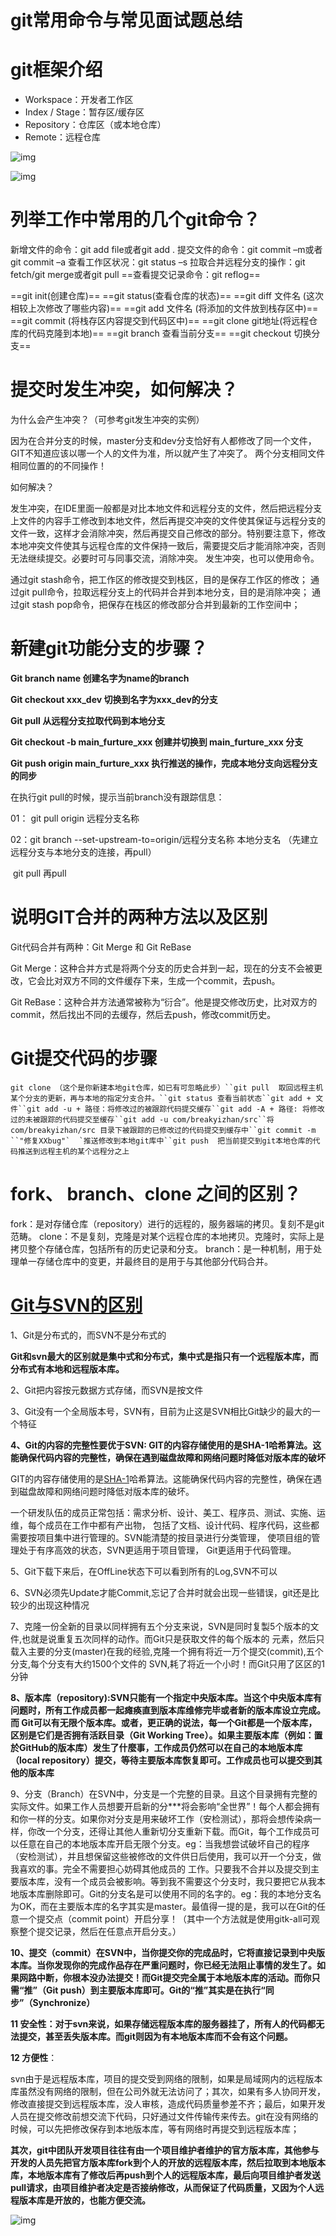 # git常用命令与常见面试题总结

#  git框架介绍 

- Workspace：开发者工作区
- Index / Stage：暂存区/缓存区
- Repository：仓库区（或本地仓库）
- Remote：远程仓库

 ![img](https://uploadfiles.nowcoder.com/images/20210102/613861755_1609590293104_014AA794B8DE2B0593F9F6C4BE7243D9)

![img](https://uploadfiles.nowcoder.com/images/20210102/613861755_1609590293491_014AA794B8DE2B0593F9F6C4BE7243D9)

# 列举工作中常用的几个git命令？

新增文件的命令：git add file或者git add .
提交文件的命令：git commit –m或者git commit –a
查看工作区状况：git status –s
拉取合并远程分支的操作：git fetch/git merge或者git pull
==查看提交记录命令：git reflog==

 

==git init(创建仓库)==
==git status(查看仓库的状态)==
==git diff 文件名 (这次相较上次修改了哪些内容)==
==git add 文件名 (将添加的文件放到栈存区中)==
==git commit (将栈存区内容提交到代码区中)==
==git clone git地址(将远程仓库的代码克隆到本地)==
==git branch 查看当前分支==
==git checkout 切换分支==

# 提交时发生冲突，如何解决？

为什么会产生冲突？（可参考git发生冲突的实例）

因为在合并分支的时候，master分支和dev分支恰好有人都修改了同一个文件，GIT不知道应该以哪一个人的文件为准，所以就产生了冲突了。 两个分支相同文件相同位置的的不同操作！

如何解决？

发生冲突，在IDE里面一般都是对比本地文件和远程分支的文件，然后把远程分支上文件的内容手工修改到本地文件，然后再提交冲突的文件使其保证与远程分支的文件一致，这样才会消除冲突，然后再提交自己修改的部分。特别要注意下，修改本地冲突文件使其与远程仓库的文件保持一致后，需要提交后才能消除冲突，否则无法继续提交。必要时可与同事交流，消除冲突。
发生冲突，也可以使用命令。

通过git stash命令，把工作区的修改提交到栈区，目的是保存工作区的修改；
通过git pull命令，拉取远程分支上的代码并合并到本地分支，目的是消除冲突；
通过git stash pop命令，把保存在栈区的修改部分合并到最新的工作空间中；
 

# 新建git功能分支的步骤？

 **Git branch name   创建名字为name的branch**

**Git checkout xxx_dev  切换到名字为xxx_dev的分支**

**Git pull  从远程分支拉取代码到本地分支**

**Git checkout -b main_furture_xxx  创建并切换到 main_furture_xxx 分支**

**Git push origin main_furture_xxx  执行推送的操作，完成本地分支向远程分支的同步**
 

在执行git pull的时候，提示当前branch没有跟踪信息：

 01： git pull origin 远程分支名称

02：git branch --set-upstream-to=origin/远程分支名称 本地分支名    （先建立远程分支与本地分支的连接，再pull）

​     git pull  再pull

#  说明GIT合并的两种方法以及区别

Git代码合并有两种：Git Merge 和 Git ReBase

Git Merge：这种合并方式是将两个分支的历史合并到一起，现在的分支不会被更改，它会比对双方不同的文件缓存下来，生成一个commit，去push。

Git ReBase：这种合并方法通常被称为“衍合”。他是提交修改历史，比对双方的commit，然后找出不同的去缓存，然后去push，修改commit历史。

# Git提交代码的步骤

```
git clone （这个是你新建本地git仓库，如已有可忽略此步）``git pull  取回远程主机某个分支的更新，再与本地的指定分支合并。``git status 查看当前状态``git add + 文件``git add -u + 路径：将修改过的被跟踪代码提交缓存``git add -A + 路径: 将修改过的未被跟踪的代码提交至缓存``git add -u com/breakyizhan/src``将 com/breakyizhan/src 目录下被跟踪的已修改过的代码提交到缓存中``git commit -m ``"修复XXbug"`  `推送修改到本地git库中``git push  把当前提交到git本地仓库的代码推送到远程主机的某个远程分之上
```

# fork、 branch、clone 之间的区别？

fork：是对存储仓库（repository）进行的远程的，服务器端的拷贝。复刻不是git范畴。
clone：不是复刻，克隆是对某个远程仓库的本地拷贝。克隆时，实际上是拷贝整个存储仓库，包括所有的历史记录和分支。
branch：是一种机制，用于处理单一存储仓库中的变更，并最终目的是用于与其他部分代码合并。

#  [Git与SVN的区别](https://www.cnblogs.com/hiop/p/10460250.html)

1、Git是分布式的，而SVN不是分布式的

**Git和svn最大的区别就是集中式和分布式，集中式是指只有一个远程版本库，而分布式有本地和远程版本库。**

2、Git把内容按元数据方式存储，而SVN是按文件

3、Git没有一个全局版本号，SVN有，目前为止这是SVN相比Git缺少的最大的一个特征

**4、Git的内容的完整性要优于SVN: GIT的内容存储使用的是SHA-1哈希算法。这能确保代码内容的完整性，确保在遇到磁盘故障和网络问题时降低对版本库的破坏**

GIT的内容存储使用的是[SHA-1](https://links.jianshu.com/go?to=http%3A%2F%2Fen.wikipedia.org%2Fwiki%2FSHA-1)哈希算法。这能确保代码内容的完整性，确保在遇到磁盘故障和网络问题时降低对版本库的破坏。

一个研发队伍的成员正常包括：需求分析、设计、美工、程序员、测试、实施、运维，每个成员在工作中都有产出物， 包括了文档、设计代码、程序代码，这些都需要按项目集中进行管理的。SVN能清楚的按目录进行分类管理， 使项目组的管理处于有序高效的状态，SVN更适用于项目管理， Git更适用于代码管理。

5、Git下载下来后，在OffLine状态下可以看到所有的Log,SVN不可以

6、SVN必须先Update才能Commit,忘记了合并时就会出现一些错误，git还是比较少的出现这种情况

7、克隆一份全新的目录以同样拥有五个分支来说，SVN是同时复製5个版本的文件,也就是说重复五次同样的动作。而Git只是获取文件的每个版本的 元素，然后只载入主要的分支(master)在我的经验,克隆一个拥有将近一万个提交(commit),五个分支,每个分支有大约1500个文件的 SVN,耗了将近一个小时！而Git只用了区区的1分钟

**8、版本库（repository):SVN只能有一个指定中央版本库。当这个中央版本库有问题时，所有工作成员都一起瘫痪直到版本库维修完毕或者新的版本库设立完成。而 Git可以有无限个版本库。或者，更正确的说法，每一个Git都是一个版本库，区别是它们是否拥有活跃目录（Git Working Tree）。如果主要版本库（例如：置於GitHub的版本库）发生了什麼事，工作成员仍然可以在自己的本地版本库（local repository）提交，等待主要版本库恢复即可。工作成员也可以提交到其他的版本库**

9、分支（Branch）在SVN中，分支是一个完整的目录。且这个目录拥有完整的实际文件。如果工作人员想要开启新的分***将会影响“全世界”！每个人都会拥有和你一样的分支。如果你对分支是用来破坏工作（安检测试），那将会想传染病一样，你改一个分支，还得让其他人重新切分支重新下载。而Git，每个工作成员可以任意在自己的本地版本库开启无限个分支。eg：当我想尝试破坏自己的程序（安检测试），并且想保留这些被修改的文件供日后使用，我可以开一个分支，做我喜欢的事。完全不需要担心妨碍其他成员的 工作。只要我不合并以及提交到主要版本库，没有一个成员会被影响。等到我不需要这个分支时，我只要把它从我本地版本库删除即可。Git的分支名是可以使用不同的名字的。eg：我的本地分支名为OK，而在主要版本库的名字其实是master。最值得一提的是，我可以在Git的任意一个提交点（commit point）开启分享！（其中一个方法就是使用gitk-all可观察整个提交记录，然后在任意点开启分支。）

**10、提交（commit）在SVN中，当你提交你的完成品时，它将直接记录到中央版本库。当你发现你的完成作品存在严重问题时，你已经无法阻止事情的发生了。如果网路中断，你根本没办法提交！而Git提交完全属于本地版本库的活动。而你只需“推”（Git push）到主要版本库即可。Git的“推”其实是在执行“同步”（Synchronize）**

**11 安全性：对于svn来说，如果存储远程版本库的服务器挂了，所有人的代码都无法提交，甚至丢失版本库。而git则因为有本地版本库而不会有这个问题。**

**12 方便性**：

svn由于是远程版本库，项目的提交受到网络的限制，如果是局域网内的远程版本库虽然没有网络的限制，但在公司外就无法访问了；其次，如果有多人协同开发，修改直接提交到远程版本库，没人审核，造成代码质量参差不齐；最后，如果开发人员在提交修改前想交流下代码，只好通过文件传输传来传去。git在没有网络的时候，可以先把修改保存到本地版本库，等有网络时再提交到远程版本库；

**其次，git中团队开发项目往往有由一个项目维护者维护的官方版本库，其他参与开发的人员先把官方版本库fork到个人的开放的远程版本库，然后拉取到本地版本库，本地版本库有了修改后再push到个人的远程版本库，最后向项目维护者发送pull请求，由项目维护者决定是否接纳修改，从而保证了代码质量，又因为个人远程版本库是开放的，也能方便交流。**

![img](https://uploadfiles.nowcoder.com/images/20210102/613861755_1609590293819_014AA794B8DE2B0593F9F6C4BE7243D9)